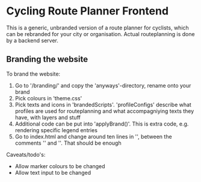 # Cycling Route Planner Frontend

This is a generic, unbranded version of a route planner for cyclists, which can be rebranded for your city or organisation.
Actual routeplanning is done by a backend server.


## Branding the website

To brand the website:

1) Go to '/branding/' and copy the 'anyways'-directory, rename onto your brand
2) Pick colours in 'theme.css'
3) Pick texts and icons in 'brandedScripts'. 'profileConfigs' describe what profiles are used for routeplanning and what accompagniying texts they have, with layers and stuff
4) Additional code can be put into 'applyBrand()'. This is extra code, e.g. rendering specific legend entries
5) Go to index.html and change around ten lines in '<head>', between the comments '<!-- start of branding-->' and '<!-- end of branding-->'. That should be enough


Caveats/todo's:

- Allow marker colours to be changed
- Allow text input to be changed
